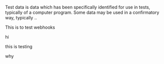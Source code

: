 Test data is data which has been specifically identified for use in tests, typically of a computer program. Some data may be used in a confirmatory way, typically ..



This is to test webhooks

hi

this is testing

why
